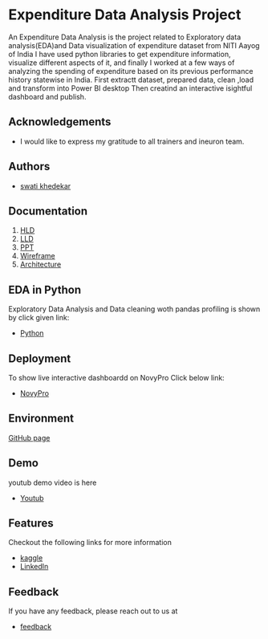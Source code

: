 
# Expenditure Data Analysis Project

An Expenditure Data Analysis is the project related to Exploratory data analysis(EDA)and Data visualization of expenditure dataset from NITI Aayog of India I
have used python libraries to get expenditure information, visualize different aspects of it, and finally I worked at a few ways of analyzing the spending of expenditure based on its previous performance history statewise in India.
First extractt dataset, prepared data, clean ,load and transform into Power BI desktop Then creatind an interactive isightful dashboard and publish.

## Acknowledgements

 - I would like to express my gratitude to all trainers and ineuron team.


## Authors

- [swati khedekar](https://github.com/Swatikhedekar/Expenditure-Data-Analysis-Project/tree/main/3.Analysis%20file)


## Documentation

1. [HLD](https://github.com/Swatikhedekar/Expenditure-Data-Analysis-Project/blob/main/5.Documents/expenditure_HLD.pdf)
2. [LLD](https://github.com/Swatikhedekar/Expenditure-Data-Analysis-Project/blob/main/5.Documents/expenditure_LLD.pdf)
3. [PPT](https://github.com/Swatikhedekar/Expenditure-Data-Analysis-Project/blob/main/5.Documents/Expenditure%20Data%20Analysis%20ppt.pptx)
4. [Wireframe](https://github.com/Swatikhedekar/Expenditure-Data-Analysis-Project/blob/main/5.Documents/Wireframe%20documentation.pdf)
5. [Architecture](https://github.com/Swatikhedekar/Expenditure-Data-Analysis-Project/blob/main/5.Documents/Expenditure%20Architecture%20design.pdf)



## EDA in Python 

Exploratory Data Analysis and Data cleaning woth pandas profiling is shown by click given link:
- [Python](https://github.com/Swatikhedekar/Expenditure-Data-Analysis-Project/blob/main/3.Analysis%20file/EDA%20on%20%20Expenditure%20Data%20Analysis.ipynb)
## Deployment

To show live interactive dashboardd on NovyPro Click below link:

 - [NovyPro](https://lnkd.in/gxycGxqQ)



## Environment 

[GitHub page](https://github.com/Swatikhedekar/Expenditure-Data-Analysis-Project)


## Demo

youtub demo video is here
- [Youtub](https://youtu.be/5kcaIIggMKQ)

## Features
Checkout the following links for more information

- [kaggle](https://www.kaggle.com/datasets/swatikhedekar/eda-on-expenditure-of-niti-ayog)
- [LinkedIn](https://www.linkedin.com/in/swati-khedekar-9800a9172/)


## Feedback

If you have any feedback, please reach out to us at
- [feedback](https://www.linkedin.com/in/swati-khedekar-9800a9172/)

